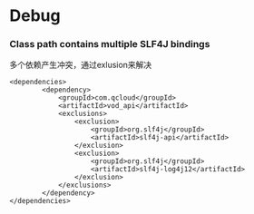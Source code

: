 # Debug

### Class path contains multiple SLF4J bindings <a href="#articlecontentid" id="articlecontentid"></a>

多个依赖产生冲突，通过exlusion来解决

```
<dependencies>
        <dependency>
            <groupId>com.qcloud</groupId>
            <artifactId>vod_api</artifactId>
            <exclusions>
                <exclusion>
                    <groupId>org.slf4j</groupId>
                    <artifactId>slf4j-api</artifactId>
                </exclusion>
                <exclusion>
                    <groupId>org.slf4j</groupId>
                    <artifactId>slf4j-log4j12</artifactId>
                </exclusion>
            </exclusions>
        </dependency>
</dependencies>
```

